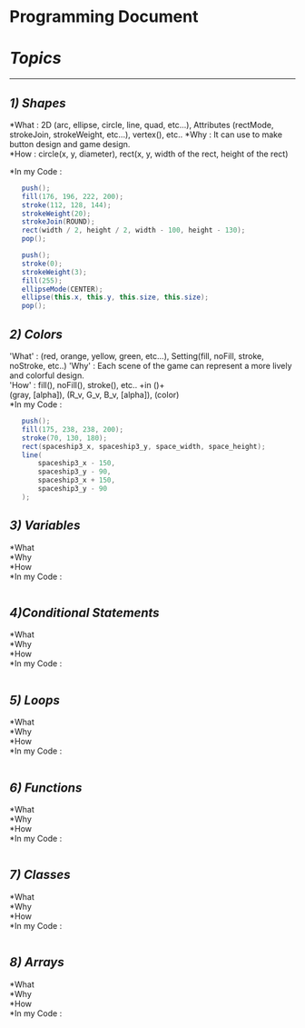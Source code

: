 Programming Document
=====================
# *Topics*
--------------
*1) Shapes*    
--------------
 *What : 2D (arc, ellipse, circle, line, quad, etc...), Attributes (rectMode, strokeJoin, strokeWeight, etc...), vertex(), etc..
 *Why : It can use to make button design and game design.   
 *How : circle(x, y, diameter), rect(x, y, width of the rect, height of the rect)

 *In my Code :     
 ```java
    push();
    fill(176, 196, 222, 200);
    stroke(112, 128, 144);
    strokeWeight(20);
    strokeJoin(ROUND);
    rect(width / 2, height / 2, width - 100, height - 130);
    pop();

    push();
    stroke(0);
    strokeWeight(3);
    fill(255);
    ellipseMode(CENTER);
    ellipse(this.x, this.y, this.size, this.size);
    pop();
 ```

*2) Colors*    
--------------
 'What' : (red, orange, yellow, green, etc...), Setting(fill, noFill, stroke, noStroke, etc..)
 'Why' : Each scene of the game can represent a more lively and colorful design.    
 'How' : fill(), noFill(), stroke(), etc.. 
  +in ()+    
     (gray, [alpha]), (R_v, G_v, B_v, [alpha]), (color)   
 *In my Code :     
 ```java
    push();
    fill(175, 238, 238, 200);
    stroke(70, 130, 180);
    rect(spaceship3_x, spaceship3_y, space_width, space_height);
    line(
        spaceship3_x - 150,
        spaceship3_y - 90,
        spaceship3_x + 150,
        spaceship3_y - 90
    );
 ```   

*3) Variables*    
--------------
 *What   
 *Why    
 *How   
 *In my Code :     
 ```java

 ```   

*4)Conditional Statements*    
--------------
 *What   
 *Why    
 *How   
 *In my Code :     
 ```java

 ```   

 *5) Loops*    
--------------
 *What   
 *Why    
 *How   
 *In my Code :     
 ```java

 ```  

 *6) Functions*    
--------------
 *What   
 *Why    
 *How   
 *In my Code :     
 ```java

 ```  

 *7) Classes*    
--------------
 *What   
 *Why    
 *How   
 *In my Code :     
 ```java

 ``` 

  *8) Arrays*    
--------------
 *What   
 *Why    
 *How   
 *In my Code :     
 ```java

 ```     
